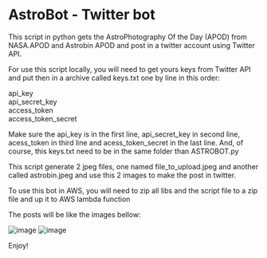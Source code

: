 # AstroBot - Twitter bot
This script in python gets the AstroPhotography Of the Day (APOD) from NASA.APOD and Astrobin APOD and post in a twitter account using Twitter API.

For use this script locally, you will need to get yours keys from Twitter API and put then in a archive called keys.txt one by line in this order:

api_key <br /> 
api_secret_key <br />
access_token <br />
access_token_secret <br />

Make sure the api_key is in the first line, api_secret_key in second line, acess_token in third line and acess_token_secret in the last line. And, of course, this keys.txt
need to be in the same folder than ASTROBOT.py

This script generate 2 jpeg files, one named file_to_upload.jpeg and another called astrobin.jpeg and use this 2 images to make the post in twitter.

To use this bot in AWS, you will need to zip all libs and the script file to a zip file and up it to AWS lambda function

The posts will be like the images bellow:

![image](https://user-images.githubusercontent.com/91426980/162233963-2faf2f9a-d7a8-4ea4-b6f6-dfbcd6fe1054.png)
![image](https://user-images.githubusercontent.com/91426980/162234141-d3347aad-8b65-4f46-9594-abad576c1e69.png)

Enjoy!
